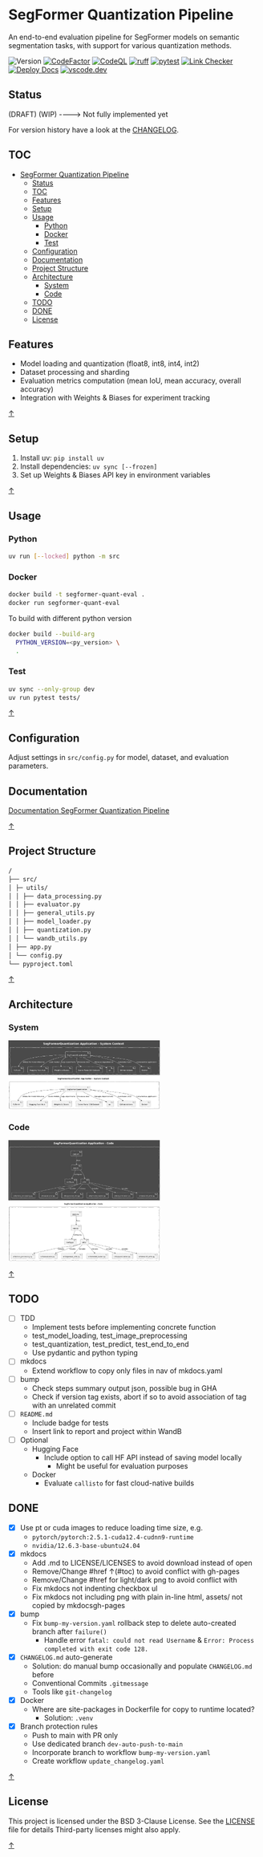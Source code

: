 # SegFormer Quantization Pipeline

An end-to-end evaluation pipeline for SegFormer models on semantic segmentation tasks, with support for various quantization methods.

![Version](https://img.shields.io/badge/version-0.7.3-8A2BE2)
[![CodeFactor](https://www.codefactor.io/repository/github/qte77/SegFormerQuantization/badge)](https://www.codefactor.io/repository/github/qte77/SegFormerQuantization)
[![CodeQL](https://github.com/qte77/SegFormerQuantization/actions/workflows/codeql.yaml/badge.svg)](https://github.com/qte77/SegFormerQuantization/actions/workflows/codeql.yaml)
[![ruff](https://github.com/qte77/SegFormerQuantization/actions/workflows/ruff.yaml/badge.svg)](https://github.com/qte77/SegFormerQuantization/actions/workflows/ruff.yaml)
[![pytest](https://github.com/qte77/SF-quant-temp/actions/workflows/pytest.yaml/badge.svg)](https://github.com/qte77/SF-quant-temp/actions/workflows/pytest.yaml)
[![Link Checker](https://github.com/qte77/SegFormerQuantization/actions/workflows/links-fail-fast.yaml/badge.svg)](https://github.com/qte77/SegFormerQuantization/actions/workflows/links-fail-fast.yaml)
[![Deploy Docs](https://github.com/qte77/SegFormerQuantization/actions/workflows/generate-deploy-mkdocs-ghpages.yaml/badge.svg)](https://github.com/qte77/SegFormerQuantization/actions/workflows/generate-deploy-mkdocs-ghpages.yaml)
[![vscode.dev](https://img.shields.io/static/v1?logo=visualstudiocode&label=&message=vscode.dev&labelColor=2c2c32&color=007acc&logoColor=007acc)](https://vscode.dev/github/qte77/SegFormerQuantization)

## Status

(DRAFT) (WIP) ----> Not fully implemented yet

For version history have a look at the [CHANGELOG](CHANGELOG.md).

## TOC

- [SegFormer Quantization Pipeline](#segformer-quantization-pipeline)
  - [Status](#status)
  - [TOC](#toc)
  - [Features](#features)
  - [Setup](#setup)
  - [Usage](#usage)
    - [Python](#python)
    - [Docker](#docker)
    - [Test](#test)
  - [Configuration](#configuration)
  - [Documentation](#documentation)
  - [Project Structure](#project-structure)
  - [Architecture](#architecture)
    - [System](#system)
    - [Code](#code)
  - [TODO](#todo)
  - [DONE](#done)
  - [License](#license)

## Features

- Model loading and quantization (float8, int8, int4, int2)
- Dataset processing and sharding
- Evaluation metrics computation (mean IoU, mean accuracy, overall accuracy)
- Integration with Weights & Biases for experiment tracking

[↑](#toc)

## Setup

1. Install uv: `pip install uv`
2. Install dependencies: `uv sync [--frozen]`
3. Set up Weights & Biases API key in environment variables

[↑](#toc)

## Usage

### Python

```sh
uv run [--locked] python -m src 
```

### Docker

```sh
docker build -t segformer-quant-eval .
docker run segformer-quant-eval
```

To build with different python version

```sh
docker build --build-arg
  PYTHON_VERSION=<py_version> \
  .
```

### Test

```sh
uv sync --only-group dev
uv run pytest tests/
```

[↑](#toc)

## Configuration

Adjust settings in `src/config.py` for model, dataset, and evaluation parameters.

## Documentation

[Documentation SegFormer Quantization Pipeline](https://qte77.github.io/SegFormerQuantization/)

[↑](#toc)

## Project Structure

```sh
/
├── src/
│ ├─ utils/
│ │ ├── data_processing.py
│ │ ├── evaluator.py
│ │ ├── general_utils.py
│ │ ├── model_loader.py
│ │ ├── quantization.py
│ │ └── wandb_utils.py
│ ├── app.py
│ └── config.py
└── pyproject.toml
```

[↑](#toc)

## Architecture

### System

<img src="assets/images/SegFormerQuantization.C4.System.dark.png#gh-dark-mode-only" alt="SegFormerQuantization" title="SegFormerQuantization" width="60%" />
<img src="assets/images/SegFormerQuantization.C4.System.light.png#gh-light-mode-only" alt="SegFormerQuantization" title="SegFormerQuantization" width="60%" />

### Code

<img src="assets/images/SegFormerQuantization.C4.Code.dark.png#gh-dark-mode-only" alt="SegFormerQuantization" title="SegFormerQuantization" width="60%" />
<img src="assets/images/SegFormerQuantization.C4.Code.light.png#gh-light-mode-only" alt="SegFormerQuantization" title="SegFormerQuantization" width="60%" />

[↑](#toc)

## TODO

- [ ] TDD
  - Implement tests before implementing concrete function
  - test_model_loading, test_image_preprocessing
  - test_quantization, test_predict, test_end_to_end
  - Use pydantic and python typing
- [ ] mkdocs
  - Extend workflow to copy only files in nav of mkdocs.yaml
- [ ] bump
  - Check steps summary output json, possible bug in GHA
  - Check if version tag exists, abort if so to avoid association of tag with an unrelated commit
- [ ] `README.md`
  - Include badge for tests
  - Insert link to report and project within WandB
- [ ] Optional
  - Hugging Face
    - Include option to call HF API instead of saving model locally
      - Might be useful for evaluation purposes
  - Docker
    - Evaluate `callisto` for fast cloud-native builds

## DONE

- [x] Use pt or cuda images to reduce loading time size, e.g.
  - `pytorch/pytorch:2.5.1-cuda12.4-cudnn9-runtime`
  - `nvidia/12.6.3-base-ubuntu24.04`
- [x] mkdocs
  - Add .md to LICENSE/LICENSES to avoid download instead of open
  - Remove/Change #href ↑(#toc) to avoid conflict with gh-pages
  - Remove/Change #href for light/dark png to avoid conflict with
  - Fix mkdocs not indenting checkbox ul
  - Fix mkdocs not including png with plain in-line html, assets/ not copied by mkdocsgh-pages
- [x] bump
  - Fix `bump-my-version.yaml` rollback step to delete auto-created branch after `failure()`
    - Handle error `fatal: could not read Username` & `Error: Process completed with exit code 128.`
- [x] `CHANGELOG.md` auto-generate
  - Solution: do manual bump occasionally and populate `CHANGELOG.md` before
  - Conventional Commits `.gitmessage`
  - Tools like `git-changelog`
- [x] Docker
  - Where are site-packages in Dockerfile for copy to runtime located?
    - Solution: `.venv`
- [x] Branch protection rules
  - Push to main with PR only
  - Use dedicated branch `dev-auto-push-to-main`
  - Incorporate branch to workflow `bump-my-version.yaml`
  - Create workflow `update_changelog.yaml`

[↑](#toc)

## License

This project is licensed under the BSD 3-Clause License. See the [LICENSE](LICENSE.md) file for details Third-party licenses might also apply.

[↑](#toc)
